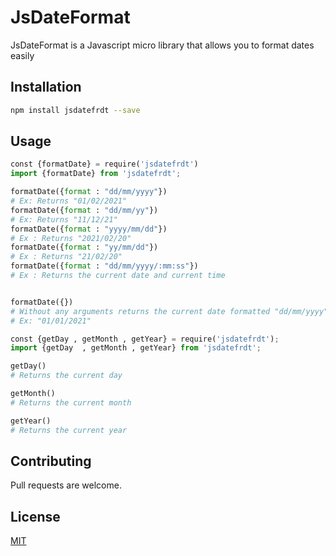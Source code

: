 # JsDateFormat

JsDateFormat is a Javascript micro library that allows you to format dates easily

## Installation

```bash
npm install jsdatefrdt --save
```

## Usage

```python
const {formatDate} = require('jsdatefrdt')
import {formatDate} from 'jsdatefrdt';

formatDate({format : "dd/mm/yyyy"})
# Ex: Returns "01/02/2021"
formatDate({format : "dd/mm/yy"})
# Ex: Returns "11/12/21"
formatDate({format : "yyyy/mm/dd"})
# Ex : Returns "2021/02/20"
formatDate({format : "yy/mm/dd"})
# Ex : Returns "21/02/20"
formatDate({format : "dd/mm/yyyy/:mm:ss"})
# Ex : Returns the current date and current time


formatDate({})
# Without any arguments returns the current date formatted "dd/mm/yyyy"
# Ex: "01/01/2021"

const {getDay , getMonth , getYear} = require('jsdatefrdt');
import {getDay  , getMonth , getYear} from 'jsdatefrdt';

getDay()
# Returns the current day

getMonth()
# Returns the current month

getYear()
# Returns the current year


```

## Contributing

Pull requests are welcome.

## License

[MIT](https://choosealicense.com/licenses/mit/)
